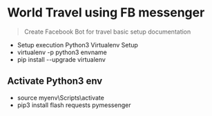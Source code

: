 # World Travel using FB messenger
> Create Facebook Bot for travel basic setup documentation
* Setup execution Python3 Virtualenv Setup
* virtualenv -p python3 envname
* pip install --upgrade virtualenv
## Activate Python3 env
* source myenv\Scripts\activate
* pip3 install flash requests pymessenger

